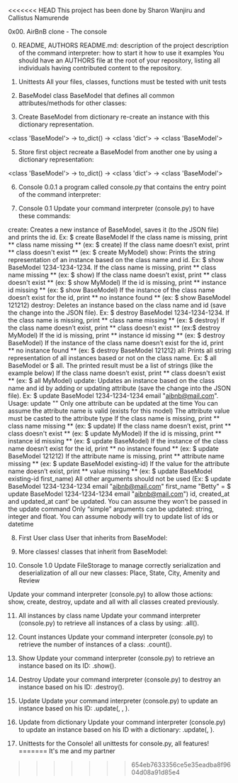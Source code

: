 <<<<<<< HEAD
This project has been done by Sharon Wanjiru and Callistus Namurende

0x00. AirBnB clone - The console

0. README, AUTHORS
README.md:
description of the project
description of the command interpreter:
how to start it
how to use it
examples
You should have an AUTHORS file at the root of your repository, listing all individuals having contributed content to the repository.

2. Unittests
All your files, classes, functions must be tested with unit tests

3. BaseModel
class BaseModel that defines all common attributes/methods for other classes:

4. Create BaseModel from dictionary
re-create an instance with this dictionary representation.

<class 'BaseModel'> -> to_dict() -> <class 'dict'> -> <class 'BaseModel'>

5. Store first object
recreate a BaseModel from another one by using a dictionary representation:

<class 'BaseModel'> -> to_dict() -> <class 'dict'> -> <class 'BaseModel'>

6. Console 0.0.1
a program called console.py that contains the entry point of the command interpreter:

7. Console 0.1
Update your command interpreter (console.py) to have these commands:

create: Creates a new instance of BaseModel, saves it (to the JSON file) and prints the id. Ex: $ create BaseModel
If the class name is missing, print ** class name missing ** (ex: $ create)
If the class name doesn’t exist, print ** class doesn't exist ** (ex: $ create MyModel)
show: Prints the string representation of an instance based on the class name and id. Ex: $ show BaseModel 1234-1234-1234.
If the class name is missing, print ** class name missing ** (ex: $ show)
If the class name doesn’t exist, print ** class doesn't exist ** (ex: $ show MyModel)
If the id is missing, print ** instance id missing ** (ex: $ show BaseModel)
If the instance of the class name doesn’t exist for the id, print ** no instance found ** (ex: $ show BaseModel 121212)
destroy: Deletes an instance based on the class name and id (save the change into the JSON file). Ex: $ destroy BaseModel 1234-1234-1234.
If the class name is missing, print ** class name missing ** (ex: $ destroy)
If the class name doesn’t exist, print ** class doesn't exist ** (ex:$ destroy MyModel)
If the id is missing, print ** instance id missing ** (ex: $ destroy BaseModel)
If the instance of the class name doesn’t exist for the id, print ** no instance found ** (ex: $ destroy BaseModel 121212)
all: Prints all string representation of all instances based or not on the class name. Ex: $ all BaseModel or $ all.
The printed result must be a list of strings (like the example below)
If the class name doesn’t exist, print ** class doesn't exist ** (ex: $ all MyModel)
update: Updates an instance based on the class name and id by adding or updating attribute (save the change into the JSON file). Ex: $ update BaseModel 1234-1234-1234 email "aibnb@mail.com".
Usage: update <class name> <id> <attribute name> "<attribute value>"
Only one attribute can be updated at the time
You can assume the attribute name is valid (exists for this model)
The attribute value must be casted to the attribute type
If the class name is missing, print ** class name missing ** (ex: $ update)
If the class name doesn’t exist, print ** class doesn't exist ** (ex: $ update MyModel)
If the id is missing, print ** instance id missing ** (ex: $ update BaseModel)
If the instance of the class name doesn’t exist for the id, print ** no instance found ** (ex: $ update BaseModel 121212)
If the attribute name is missing, print ** attribute name missing ** (ex: $ update BaseModel existing-id)
If the value for the attribute name doesn’t exist, print ** value missing ** (ex: $ update BaseModel existing-id first_name)
All other arguments should not be used (Ex: $ update BaseModel 1234-1234-1234 email "aibnb@mail.com" first_name "Betty" = $ update BaseModel 1234-1234-1234 email "aibnb@mail.com")
id, created_at and updated_at cant’ be updated. You can assume they won’t be passed in the update command
Only “simple” arguments can be updated: string, integer and float. You can assume nobody will try to update list of ids or datetime

8. First User
class User that inherits from BaseModel:

9. More classes!
classes that inherit from BaseModel:

10. Console 1.0
Update FileStorage to manage correctly serialization and deserialization of all our new classes: Place, State, City, Amenity and Review

Update your command interpreter (console.py) to allow those actions: show, create, destroy, update and all with all classes created previously.

11. All instances by class name
Update your command interpreter (console.py) to retrieve all instances of a class by using: <class name>.all().

12. Count instances
Update your command interpreter (console.py) to retrieve the number of instances of a class: <class name>.count().

13. Show
Update your command interpreter (console.py) to retrieve an instance based on its ID: <class name>.show(<id>).

14. Destroy
Update your command interpreter (console.py) to destroy an instance based on his ID: <class name>.destroy(<id>).

15. Update
Update your command interpreter (console.py) to update an instance based on his ID: <class name>.update(<id>, <attribute name>, <attribute value>).

16. Update from dictionary
Update your command interpreter (console.py) to update an instance based on his ID with a dictionary: <class name>.update(<id>, <dictionary representation>).

17. Unittests for the Console!
 all unittests for console.py, all features!
=======
It's me and my partner
>>>>>>> 654eb7633356ce5e35eadba8f9604d08a91d85e4
